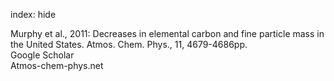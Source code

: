 index: hide

<div class="Citation">

  <div class="Citation-body">
    <div class="Citation-text">Murphy et al., 2011: Decreases in elemental carbon and fine particle mass in the United States. <span class="Article-journal">Atmos. Chem. Phys., </span><span class="Article-volume">11, </span>4679-4686pp.</div>
    <div class="Citation-links">
      <div class="CitationLink" data-href="https://scholar.google.com/scholar?q=Decreases+in+elemental+carbon+and+fine+particle+mass+in+the+United+States">
        <div class="CitationLink-icon CitationLink-Scholar"></div>
        <div class="CitationLink-text">Google Scholar</div>
      </div>
      <div class="CitationLink" data-href="http://www.atmos-chem-phys.net/11/4679/2011/acp-11-4679-2011.pdf">
        <div class="CitationLink-icon CitationLink-Publisher"></div>
        <div class="CitationLink-text">Atmos-chem-phys.net</div>
      </div>
    </div>
  </div>
</div>


<div class="Citation-copy">

</div>